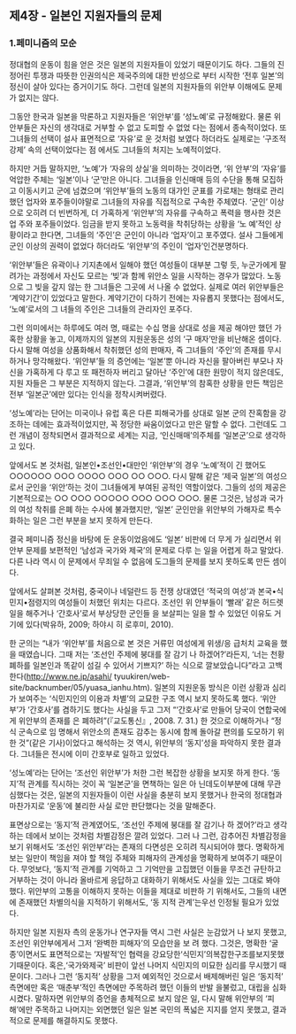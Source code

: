 ## 제4장 - 일본인 지원자들의 문제

### 1.페미니즘의 모순

정대협의 운동이 힘을 얻은 것은 일본의 지원자들이 있었기 때문이기도 하다. 그들의 진정어린 투쟁과 따뜻한 인권의식은 제국주의에 대한 반성으로 부터 시작한 ‘전후 일본’의 정신이 살아 있다는 증거이기도 하다. 그런데 일본의 지원자들의 위안부 이해에도 문제가 없지는 않다.

그동안 한국과 일본을 막론하고 지원자들은 ‘위안부’를 ‘성노예’로 규정해왔다. 물론 위안부들은 자신의 생각대로 거부할 수 없고 도피할 수 없었 다는 점에서 종속적이었다. 또 그녀들의 선택이 설사 표면적으로 ‘자유’로 운 것처럼 보였다 하더라도 실제로는 ‘구조적 강제’ 속의 선택이었다는 점 에서도 그녀들의 처지는 노예적이었다.

하지만 거듭 말하지만, ‘노예’가 ‘자유의 상실’을 의미하는 것이라면, ‘위 안부’의 ‘자유’를 억압한 주체는 ‘일본’이나 ‘군’만은 아니다. 그녀들을 인신매매 등의 수단을 통해 모집하고 이동시키고 군에 넘겼으며 ‘위안부’들의 노동의 대가인 군표를 가로채는 형태로 관리했던 업자와 포주들이야말로 그녀들의 자유를 직접적으로 구속한 주체였다. ‘군인’ 이상으로 오히려 더 빈번하게, 더 가혹하게 ‘위안부’의 자유를 구속하고 폭력을 행사한 것은 업 주와 포주들이었다. 임금을 받지 못하고 노동력을 착취당하는 상황을 ‘노 예’적인 상황이라고 한다면, 그녀들의 ‘주인’은 군인이 아니라 ‘업자’이고 포주였다. 설사 그들에게 군인 이상의 권력이 없었다 하더라도 ‘위안부’의 주인이 ‘업자’인건분명하다.

‘위안부’들은 유곽이나 기지촌에서 일해야 했던 여성들이 대부분 그렇 듯, 누군가에게 팔려가는 과정에서 자신도 모르는 ‘빚’과 함께 위안소 일을 시작하는 경우가 많았다. 노동으로 그 빚을 갚지 않는 한 그녀들은 그곳에 서 나올 수 없었다. 실제로 여러 위안부들은 ‘계약기간’이 있었다고 말한다. 계약기간이 다하기 전에는 자유롭지 못했다는 점에서도, ‘노예’로서의 그 녀들의 주인은 그녀들의 관리자인 포주다.

그런 의미에서는 하루에도 여러 명, 때로는 수십 명을 상대로 성을 제공 해야만 했던 가혹한 상황을 놓고, 이제까지의 일본의 지원운동은 성의 ‘구 매자’만을 비난해온 셈이다. 다시 말해 여성을 상품화해서 착취했던 성의 판매자, 즉 그녀들의 ‘주인’의 존재를 무시하거나 망각해왔다. ‘위안부’들 의 증언에는 ‘일본’뿐 아니라 자신을 팔아버린 부모나 자신을 가혹하게 다 루고 또 패전하자 버리고 달아난 ‘주인’에 대한 원망이 적지 않은데도, 지원 자들은 그 부분은 지적하지 않는다. 그결과, ‘위안부’의 참혹한 상황을 만든 책임은 전부 ‘일본군’에만 있다는 인식을 정착시켜버렸다.

‘성노예’라는 단어는 미국이나 유럽 혹은 다른 피해국가를 상대로 일본 군의 잔혹함을 강조하는 데에는 효과적이었지만, 꼭 정당한 싸움이었다고 만은 말할 수 없다. 그런데도 그런 개념이 정착되면서 결과적으로 세계는 지금, ‘인신매매’의주체를 ‘일본군’으로 생각하고 있다.

앞에서도 본 것처럼, 일본인•조선인•대만인 ‘위안부’의 경우 ‘노예’적이 긴 했어도 ○○○○○○ ○○○ ○○○○ ○○○ ○○ ○○○. 다시 말해 같은 ‘제국 일본’의 여성으로서 군인을 ‘위안’하는 것이 그녀들에게 부여된 공적인 역할이었다. 그들의 성의 제공은 기본적으로는 ○○ ○○○ ○○○○○ ○○○ ○○○ ○○○. 물론 그것은, 남성과 국가의 여성 착취를 은폐 하는 수사에 불과했지만, ‘일본’ 군인만을 위안부의 가해자로 특수화하는 일은 그런 부분을 보지 못하게 만든다.

결국 페미니즘 정신을 바탕에 둔 운동이었음에도 ‘일본’ 비판에 더 무게 가 실리면서 위안부 문제를 보편적인 ‘남성과 국가와 제국’의 문제로 다루 는 일을 어렵게 하고 말았다. 다른 나라 역시 이 문제에서 무죄일 수 없음에 도그들의 문제를 보지 못하도록 만든 셈이다.

앞에서도 살펴본 것처럼, 중국이나 네덜란드 등 전쟁 상대였던 ‘적국의 여성’과 본국•식민지•점령지의 여성들이 처했던 위치는 다르다. 조선인 위 안부들이 ‘빨래’ 같은 허드렛일을 해주거나 ‘간호사’로서 부상당한 군인들 을 보살피는 일을 할 수 있었던 이유도 거기에 있다(박유하, 2009; 하야시 히 로후미, 2010).

한 군의는 “내가 ‘위안부’를 처음으로 본 것은 거류민 여성에게 위생/응 급처치 교육을 했을 때였습니다. 그때 저는 ‘조선인 주제에 붕대를 잘 감기 나 하겠어?’라든지, ‘너는 천황 폐하를 일본인과 똑같이 섬길 수 있어서 기쁘지?’ 하는 식으로 깔보았습니다”라고 고백한다(http://www.ne.jp/asahi/ tyuukiren/web-site/backnumber/05/yuasa_ianhu.htm). 일본의 지원운동 방식은 이런 상황과 심리가 보여주는 ‘식민지인의 이용과 차별’의 교묘한 구조 역시 보지 못하도록 했다. ‘위안부’가 ‘간호사’를 겸하기도 했다는 사실을 두고 그저 “‘간호사’로 만들어 당국이 연합국에게 위안부의 존재를 은 폐하려”(『교도통신』, 2008. 7. 31.) 한 것으로 이해하거나 “정식 군속으로 임 명해서 위안소의 존재도 감추는 동시에 함께 돌아갈 편의를 도모하기 위한 것”(같은 기사)이었다고 해석하는 것 역시, 위안부의 ‘동지’성을 파악하지 못한 결과다. 그녀들은 전시에 이미 간호부로 일하고 있었다.

‘성노예’라는 단어는 ‘조선인 위안부’가 처한 그런 복잡한 상황을 보지못 하게 한다. ‘동지’적 관계를 직시하는 것이 꼭 ‘일본군’을 면책하는 일은 아 닌데도이부분에 대해 무관심했다는 것은, 일본의 지원자들이 이런 사실을 충분히 보지 못했거나 한국의 정대협과 마찬가지로 ‘운동’에 불리한 사실 로만 판단했다는 것을 말해준다.

표면상으로는 ‘동지’적 관계였어도, ‘조선인 주제에 붕대를 잘 감기나 하 겠어?’라고 생각하는 데에서 보이는 것처럼 차별감정은 깔려 있었다. 그러 나 그런, 감추어진 차별감정을 보기 위해서도 ‘조선인 위안부’라는 존재의 다면성은 오히려 직시되어야 했다. 명확하게 보는 일만이 책임을 져야 할 책임 주체와 피해자의 관계성을 명확하게 보여주기 때문이다. 무엇보다, ‘동지’적 관계를 기억하고 그 기억만을 고집했던 이들을 무조건 규탄하고 거부하는 것이 아니라 올바르게 응답하고 대화하기 위해서도 사실을 있는 그대로 봐야 했다. 위안부의 고통을 이해하지 못하는 이들을 제대로 비판하 기 위해서도, 그들의 내면에 존재했던 차별의식을 지적하기 위해서도, ‘동 지적 관계’는우선 인정될 필요가 있었다.

하지만 일본 지원자 측의 운동가나 연구자들 역시 그런 사실은 눈감았거 나 보지 못했고, 조선인 위안부에게서 그저 ‘완벽한 피해자’의 모습만을 보 려 했다. 그것은, 명확한 ‘굴종’이면서도 표면적으로는 ‘자발적’인 협력을 강요당한‘식민지’의복잡한구조를보지못했기때문이다. 혹은,‘국가와제국’ 비판이 앞선 나머지 식민지의 미묘한 심리를 무시했기 때문이다. 그러나 그런 ‘동지적’ 상황을 그저 예외적인 것으로서 배제해버린 일은 ‘동지적’ 측면에만 혹은 ‘매춘부’적인 측면에만 주목하려 했던 이들의 반발 을불렀고, 대립을 심화시켰다. 말하자면 위안부의 증언을 총체적으로 보지 않은 일, 다시 말해 위안부의 ‘피해’에만 주목하고 나머지는 외면했던 일은 일본 국민의 폭넓은 지지를 얻지 못했고, 결과적으로 문제를 해결하지도 못했다.